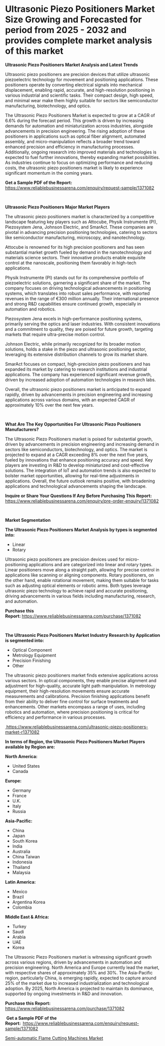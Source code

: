 <p><h1>Ultrasonic Piezo Positioners Market Size Growing and Forecasted for period from 2025 - 2032 and provides complete market analysis of this market</h1></p><p><strong>Ultrasonic Piezo Positioners Market Analysis and Latest Trends</strong></p>
<p><p>Ultrasonic piezo positioners are precision devices that utilize ultrasonic piezoelectric technology for movement and positioning applications. These positioners operate by converting electrical signals into mechanical displacement, enabling rapid, accurate, and high-resolution positioning in various industrial and scientific tasks. Their compact design, high speed, and minimal wear make them highly suitable for sectors like semiconductor manufacturing, biotechnology, and optics.</p><p>The Ultrasonic Piezo Positioners Market is expected to grow at a CAGR of 6.6% during the forecast period. This growth is driven by increasing demands for automation and miniaturization across industries, alongside advancements in precision engineering. The rising adoption of these positioners in applications such as optical fiber alignment, automated assembly, and micro-manipulation reflects a broader trend toward enhanced precision and efficiency in manufacturing processes. Additionally, ongoing research into improved materials and technologies is expected to fuel further innovations, thereby expanding market possibilities. As industries continue to focus on optimizing performance and reducing costs, the ultrasonic piezo positioners market is likely to experience significant momentum in the coming years.</p></p>
<p><strong>Get a Sample PDF of the Report:&nbsp;</strong> <a href="https://www.reliablebusinessarena.com/enquiry/request-sample/1371082?utm_campaign=2959&utm_medium=2&utm_source=Github&utm_content=ia&utm_term=22032025&utm_id=ultrasonic-piezo-positioners">https://www.reliablebusinessarena.com/enquiry/request-sample/1371082</a></p>
<p>&nbsp;</p>
<p><strong>Ultrasonic Piezo Positioners Major Market Players</strong></p>
<p><p>The ultrasonic piezo positioners market is characterized by a competitive landscape featuring key players such as Attocube, Physik Instrumente (PI), Piezosystem Jena, Johnson Electric, and SmarAct. These companies are pivotal in advancing precision positioning technologies, catering to sectors like semiconductor manufacturing, microscopy, and nanotechnology.</p><p>Attocube is renowned for its high precision positioners and has seen substantial market growth fueled by demand in the nanotechnology and materials science sectors. Their innovative products enable exquisite control at the nanoscale, positioning them favorably in high-tech applications.</p><p>Physik Instrumente (PI) stands out for its comprehensive portfolio of piezoelectric solutions, garnering a significant share of the market. The company focuses on driving technological advancements in positioning systems, which translates into robust sales performance, with reported revenues in the range of €300 million annually. Their international presence and strong R&D capabilities ensure continued growth, especially in automation and robotics.</p><p>Piezosystem Jena excels in high-performance positioning systems, primarily serving the optics and laser industries. With consistent innovations and a commitment to quality, they are poised for future growth, targeting markets that require ultra-precise motion control.</p><p>Johnson Electric, while primarily recognized for its broader motion solutions, holds a stake in the piezo and ultrasonic positioning sector, leveraging its extensive distribution channels to grow its market share.</p><p>SmarAct focuses on compact, high-precision piezo positioners and has expanded its market by catering to research institutions and industrial applications. The company has experienced significant revenue growth, driven by increased adoption of automation technologies in research labs.</p><p>Overall, the ultrasonic piezo positioners market is anticipated to expand rapidly, driven by advancements in precision engineering and increasing applications across various domains, with an expected CAGR of approximately 10% over the next few years.</p></p>
<p>&nbsp;</p>
<p><strong>What Are The Key Opportunities For Ultrasonic Piezo Positioners Manufacturers?</strong></p>
<p><p>The Ultrasonic Piezo Positioners market is poised for substantial growth, driven by advancements in precision engineering and increasing demand in sectors like semiconductors, biotechnology, and optics. The market is projected to expand at a CAGR exceeding 8% over the next five years, fueled by innovations that enhance positioning accuracy and speed. Key players are investing in R&D to develop miniaturized and cost-effective solutions. The integration of IoT and automation trends is also expected to bolster market opportunities, allowing for real-time adjustments in applications. Overall, the future outlook remains positive, with broadening applications and technological advancements shaping the landscape.</p></p>
<p><strong>Inquire or Share Your Questions If Any Before Purchasing This Report:</strong> <a href="https://www.reliablebusinessarena.com/enquiry/pre-order-enquiry/1371082?utm_campaign=2959&utm_medium=2&utm_source=Github&utm_content=ia&utm_term=22032025&utm_id=ultrasonic-piezo-positioners">https://www.reliablebusinessarena.com/enquiry/pre-order-enquiry/1371082</a></p>
<p>&nbsp;</p>
<p><strong>Market Segmentation</strong></p>
<p><strong>The Ultrasonic Piezo Positioners Market Analysis by types is segmented into:</strong></p>
<p><ul><li>Linear</li><li>Rotary</li></ul></p>
<p><p>Ultrasonic piezo positioners are precision devices used for micro-positioning applications and are categorized into linear and rotary types. Linear positioners move along a straight path, allowing for precise control in applications like scanning or aligning components. Rotary positioners, on the other hand, enable rotational movement, making them suitable for tasks such as adjusting optical elements or robotic arms. Both types leverage ultrasonic piezo technology to achieve rapid and accurate positioning, driving advancements in various fields including manufacturing, research, and automation.</p></p>
<p><strong>Purchase this Report:&nbsp;</strong><a href="https://www.reliablebusinessarena.com/purchase/1371082?utm_campaign=2959&utm_medium=2&utm_source=Github&utm_content=ia&utm_term=22032025&utm_id=ultrasonic-piezo-positioners">https://www.reliablebusinessarena.com/purchase/1371082</a></p>
<p>&nbsp;</p>
<p><strong>The Ultrasonic Piezo Positioners Market Industry Research by Application is segmented into:</strong></p>
<p><ul><li>Optical Component</li><li>Metrology Equipment</li><li>Precision Finishing</li><li>Other</li></ul></p>
<p><p>The ultrasonic piezo positioners market finds extensive applications across various sectors. In optical components, they enable precise alignment and adjustment for high-quality, accurate light path manipulation. In metrology equipment, their high-resolution movements ensure accurate measurements and calibrations. Precision finishing applications benefit from their ability to deliver fine control for surface treatments and enhancements. Other markets encompass a range of uses, including robotics and automation, where precision positioning is critical for efficiency and performance in various processes.</p></p>
<p><a href="https://www.reliablebusinessarena.com/ultrasonic-piezo-positioners-market-r1371082?utm_campaign=2959&utm_medium=2&utm_source=Github&utm_content=ia&utm_term=22032025&utm_id=ultrasonic-piezo-positioners">&nbsp;https://www.reliablebusinessarena.com/ultrasonic-piezo-positioners-market-r1371082</a></p>
<p><strong>In terms of Region, the Ultrasonic Piezo Positioners Market Players available by Region are:</strong></p>
<p>
    <p> <strong> North America: </strong>
        <ul>
            <li>United States</li>
            <li>Canada</li>
        </ul>
        </p> 
    <p> <strong> Europe: </strong>
        <ul>
            <li>Germany</li>
            <li>France</li>
            <li>U.K.</li>
            <li>Italy</li>
            <li>Russia</li>
        </ul>
        </p> 
    <p> <strong> Asia-Pacific: </strong>
        <ul>
            <li>China</li>
            <li>Japan</li>
            <li>South Korea</li>
            <li>India</li>
            <li>Australia</li>
            <li>China Taiwan</li>
            <li>Indonesia</li>
            <li>Thailand</li>
            <li>Malaysia</li>
        </ul>
        </p> 
    <p> <strong> Latin America: </strong>
        <ul>
            <li>Mexico</li>
            <li>Brazil</li>
            <li>Argentina Korea</li>
            <li>Colombia</li>
        </ul>
        </p> 
    <p> <strong> Middle East & Africa: </strong>
        <ul>
            <li>Turkey</li>
            <li>Saudi</li>
            <li>Arabia</li>
            <li>UAE</li>
            <li>Korea</li>
        </ul>
    </p>
    </p>
<p><p>The Ultrasonic Piezo Positioners market is witnessing significant growth across various regions, driven by advancements in automation and precision engineering. North America and Europe currently lead the market, with respective shares of approximately 35% and 30%. The Asia-Pacific region, particularly China, is emerging rapidly, expected to capture around 25% of the market due to increased industrialization and technological adoption. By 2025, North America is projected to maintain its dominance, supported by ongoing investments in R&D and innovation.</p></p>
<p><strong>Purchase this Report: </strong><a href="https://www.reliablebusinessarena.com/purchase/1371082?utm_campaign=2959&utm_medium=2&utm_source=Github&utm_content=ia&utm_term=22032025&utm_id=ultrasonic-piezo-positioners">https://www.reliablebusinessarena.com/purchase/1371082</a></p>
<p>&nbsp;<strong>Get a Sample PDF of the Report:&nbsp;&nbsp;</strong><a href="https://www.reliablebusinessarena.com/enquiry/request-sample/1371082?utm_campaign=2959&utm_medium=2&utm_source=Github&utm_content=ia&utm_term=22032025&utm_id=ultrasonic-piezo-positioners">https://www.reliablebusinessarena.com/enquiry/request-sample/1371082</a></p>
<p><strong></strong></p>
<p><p><a href="https://github.com/haaszgettre6/Market-Research-Report-List-1/blob/main/semi-automatic-flame-cutting-machines-market.md?utm_campaign=2959&utm_medium=2&utm_source=Github&utm_content=ia&utm_term=22032025&utm_id=ultrasonic-piezo-positioners">Semi-automatic Flame Cutting Machines Market</a></p></p>